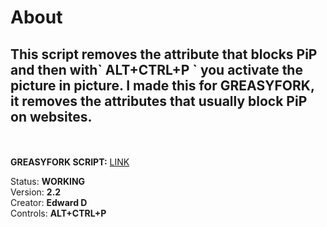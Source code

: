 
<h1>About</h1>

<h2>This script removes the attribute that blocks PiP and then with` ALT+CTRL+P ` you activate the picture in picture. I made this for GREASYFORK, it removes the attributes that usually block PiP on websites.</h2><br>
<br>
<b>GREASYFORK SCRIPT:</b> <a href="https://greasyfork.org/en/scripts/475305-2-in-1">LINK</a><br>

 Status: <b>WORKING</b>
 <br>
 Version: <b>2.2</b>
 <br>
 Creator: <b>Edward D</b>
<br>
Controls: <b>ALT+CTRL+P</b>
